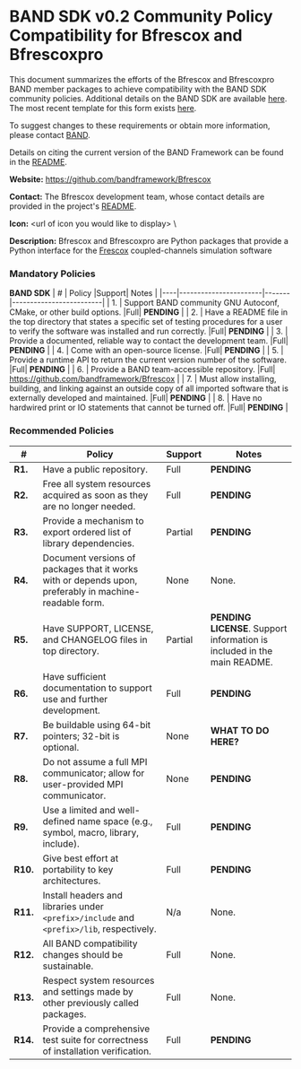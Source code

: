# BAND SDK v0.2 Community Policy Compatibility for Bfrescox and Bfrescoxpro

This document summarizes the efforts of the Bfrescox and Bfrescoxpro BAND member packages to achieve compatibility with the BAND SDK community policies.  Additional details on the BAND SDK are available [here](https://github.com/bandframework/bandframework/tree/main/resources/sdkpolicies/bandsdk.md). The most recent template for this form exists [here](https://github.com/bandframework/bandframework/tree/main/resources/sdkpolicies/template.md).

To suggest changes to these requirements or obtain more information, please contact [BAND](https://bandframework.github.io/team).

Details on citing the current version of the BAND Framework can be found in the [README](https://github.com/bandframework/bandframework).


**Website:** https://github.com/bandframework/Bfrescox

**Contact:** The Bfrescox development team, whose contact details are provided in the project's [README](README.md).

**Icon:** \<url of icon you would like to display\> \

**Description:**  Bfrescox and Bfrescoxpro are Python packages that provide a Python interface for the [Frescox](https://github.com/LLNL/Frescox) coupled-channels simulation software

### Mandatory Policies

**BAND SDK**
| #  | Policy                |Support| Notes                   |
|----|-----------------------|-------|-------------------------|
| 1. | Support BAND community GNU Autoconf, CMake, or other build options. |Full| __PENDING__ |
| 2. | Have a README file in the top directory that states a specific set of testing procedures for a user to verify the software was installed and run correctly. |Full| __PENDING__ |
| 3. | Provide a documented, reliable way to contact the development team. |Full| __PENDING__ |
| 4. | Come with an open-source license. |Full| __PENDING__ |
| 5. | Provide a runtime API to return the current version number of the software. |Full| __PENDING__ |
| 6. | Provide a BAND team-accessible repository. |Full| https://github.com/bandframework/Bfrescox |
| 7. | Must allow installing, building, and linking against an outside copy of all imported software that is externally developed and maintained. |Full| __PENDING__ |
| 8. | Have no hardwired print or IO statements that cannot be turned off. |Full| __PENDING__ |

### Recommended Policies

| # | Policy                 |Support| Notes                   |
|---|------------------------|-------|-------------------------|
|**R1.**| Have a public repository. |Full| __PENDING__ |
|**R2.**| Free all system resources acquired as soon as they are no longer needed. |Full| __PENDING__ |
|**R3.**| Provide a mechanism to export ordered list of library dependencies. |Partial| __PENDING__ |
|**R4.**| Document versions of packages that it works with or depends upon, preferably in machine-readable form. |None| None. |
|**R5.**| Have SUPPORT, LICENSE, and CHANGELOG files in top directory. |Partial| __PENDING LICENSE__.  Support information is included in the main README. |
|**R6.**| Have sufficient documentation to support use and further development. |Full| __PENDING__ |
|**R7.**| Be buildable using 64-bit pointers; 32-bit is optional. |None| __WHAT TO DO HERE?__ |
|**R8.**| Do not assume a full MPI communicator; allow for user-provided MPI communicator. |None| __PENDING__ |
|**R9.**| Use a limited and well-defined name space (e.g., symbol, macro, library, include). |Full| __PENDING__ |
|**R10.**| Give best effort at portability to key architectures. |Full| __PENDING__ |
|**R11.**| Install headers and libraries under `<prefix>/include` and `<prefix>/lib`, respectively. |N/a| None. |
|**R12.**| All BAND compatibility changes should be sustainable. |Full| None. |
|**R13.**| Respect system resources and settings made by other previously called packages. |Full| None. |
|**R14.**| Provide a comprehensive test suite for correctness of installation verification. |Full| __PENDING__ |

